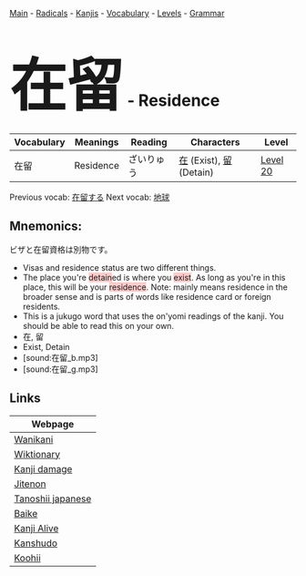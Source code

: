 <style> bigfont {font-size: 100px}</style>
[Main](../README.md) -
[Radicals](../radicals.md) -
[Kanjis](../kanjis.md) -
[Vocabulary](../vocabulary.md) -
[Levels](../levels.md) -
[Grammar](../grammar.md)
# <bigfont> 在留</bigfont> - Residence 

| Vocabulary | Meanings | Reading | Characters | Level |
| --- | --- | --- | --- | --- |
| 在留 | Residence | ざいりゅう |  [在](../kanjis/在.md) (Exist), [留](../kanjis/留.md) (Detain) | [Level 20](../levels/wk_level20.md) |

Previous vocab: [在留する](在留する.md) Next vocab: [地球](地球.md) 

## Mnemonics:
ビザと在留資格は別物です。
* Visas and residence status are two different things.
* The place you're <span style="background-color:#ffcccb"> detain</span>ed is where you <span style="background-color:#ffcccb"> exist</span>. As long as you're in this place, this will be your <span style="background-color:#ffcccb"> residence</span>. Note: mainly means residence in the broader sense and is parts of words like residence card or foreign residents.
* This is a jukugo word that uses the on'yomi readings of the kanji. You should be able to read this on your own.
* 在, 留
* Exist, Detain
* [sound:在留_b.mp3]
* [sound:在留_g.mp3]


## Links 

| Webpage |
| --- |
| [Wanikani          ](https://www.wanikani.com/kanji/在留) |
| [Wiktionary        ](https://en.wiktionary.org/wiki/在留) |
| [Kanji damage      ](http://www.kanjidamage.com/kanji/search?utf8=✓&q=在留) |
| [Jitenon           ](https://jitenon.com/kanji/在留) |
| [Tanoshii japanese ](https://www.tanoshiijapanese.com/dictionary/kanji.cfm?k=在留) |
| [Baike             ](https://baike.baidu.com/item/在留) |
| [Kanji Alive       ](https://app.kanjialive.com/在留) |
| [Kanshudo          ](https://www.kanshudo.com/searchmn?q=在留) |
| [Koohii            ](https://kanji.koohii.com/study/kanji/在留) |

